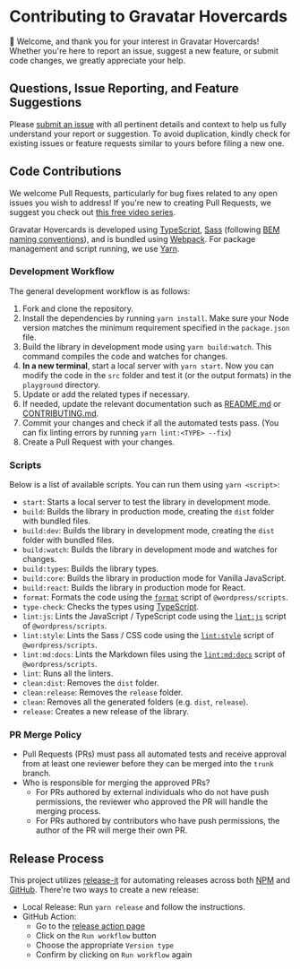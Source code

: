 # Contributing to Gravatar Hovercards

🤗 Welcome, and thank you for your interest in Gravatar Hovercards! Whether you're here to report an issue, suggest a new feature, or submit code changes, we greatly appreciate your help.

## Questions, Issue Reporting, and Feature Suggestions

Please [submit an issue](https://github.com/Automattic/gravatar-hovercards/issues/new/choose) with all pertinent details and context to help us fully understand your report or suggestion. To avoid duplication, kindly check for existing issues or feature requests similar to yours before filing a new one.

## Code Contributions

We welcome Pull Requests, particularly for bug fixes related to any open issues you wish to address! If you're new to creating Pull Requests, we suggest you check out [this free video series](https://egghead.io/courses/how-to-contribute-to-an-open-source-project-on-github).

Gravatar Hovercards is developed using [TypeScript](https://www.typescriptlang.org/), [Sass](https://sass-lang.com/) (following [BEM naming conventions](https://getbem.com/)), and is bundled using [Webpack](https://webpack.js.org/). For package management and script running, we use [Yarn](https://yarnpkg.com/).

### Development Workflow

The general development workflow is as follows:

1. Fork and clone the repository.
2. Install the dependencies by running `yarn install`. Make sure your Node version matches the minimum requirement specified in the `package.json` file.
3. Build the library in development mode using `yarn build:watch`. This command compiles the code and watches for changes.
4. **In a new terminal**, start a local server with `yarn start`. Now you can modify the code in the `src` folder and test it (or the output formats) in the `playground` directory.
5. Update or add the related types if necessary.
6. If needed, update the relevant documentation such as [README.md](https://github.com/Automattic/gravatar-hovercards/blob/trunk/README.md) or [CONTRIBUTING.md](https://github.com/Automattic/gravatar-hovercards/blob/trunk/CONTRIBUTING.md).
7. Commit your changes and check if all the automated tests pass. (You can fix linting errors by running `yarn lint:<TYPE> --fix`)
8. Create a Pull Request with your changes.

### Scripts

Below is a list of available scripts. You can run them using `yarn <script>`:

- `start`: Starts a local server to test the library in development mode.
- `build`: Builds the library in production mode, creating the `dist` folder with bundled files.
- `build:dev`: Builds the library in development mode, creating the `dist` folder with bundled files.
- `build:watch`: Builds the library in development mode and watches for changes.
- `build:types`: Builds the library types.
- `build:core`: Builds the library in production mode for Vanilla JavaScript.
- `build:react`: Builds the library in production mode for React.
- `format`: Formats the code using the [`format`](https://developer.wordpress.org/block-editor/reference-guides/packages/packages-scripts/#format) script of `@wordpress/scripts`.
- `type-check`: Checks the types using [TypeScript](https://www.typescriptlang.org/).
- `lint:js`: Lints the JavaScript / TypeScript code using the [`lint:js`](https://developer.wordpress.org/block-editor/reference-guides/packages/packages-scripts/#lint-js) script of `@wordpress/scripts`.
- `lint:style`: Lints the Sass / CSS code using the [`lint:style`](https://developer.wordpress.org/block-editor/reference-guides/packages/packages-scripts/#lint-style) script of `@wordpress/scripts`.
- `lint:md:docs`: Lints the Markdown files using the [`lint:md:docs`](https://developer.wordpress.org/block-editor/reference-guides/packages/packages-scripts/#lint-md-docs) script of `@wordpress/scripts`.
- `lint`: Runs all the linters.
- `clean:dist`: Removes the `dist` folder.
- `clean:release`: Removes the `release` folder.
- `clean`: Removes all the generated folders (e.g. `dist`, `release`).
- `release`: Creates a new release of the library.

### PR Merge Policy

- Pull Requests (PRs) must pass all automated tests and receive approval from at least one reviewer before they can be merged into the `trunk` branch.
- Who is responsible for merging the approved PRs?
    - For PRs authored by external individuals who do not have push permissions, the reviewer who approved the PR will handle the merging process.
    - For PRs authored by contributors who have push permissions, the author of the PR will merge their own PR.

## Release Process

This project utilizes [release-it](https://github.com/release-it/release-it) for automating releases across both [NPM](https://npm.im/@gravatar/hovercards) and [GitHub](https://github.com/gravatar/hovercards/releases). There're two ways to create a new release:

- Local Release: Run `yarn release` and follow the instructions.
- GitHub Action:
  - Go to the [release action page](https://github.com/gravatar/hovercards/actions/workflows/release.yml)
  - Click on the `Run workflow` button
  - Choose the appropriate `Version type`
  - Confirm by clicking on `Run workflow` again